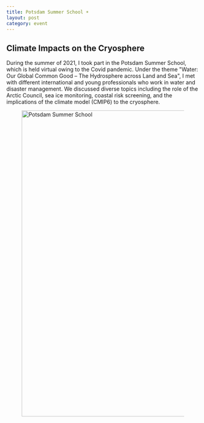 ```yaml
---
title: Potsdam Summer School ☀️
layout: post
category: event
---
```


## Climate Impacts on the Cryosphere

During the summer of 2021, I took part in the Potsdam Summer School, which is held virtual owing to the Covid pandemic. Under the theme "Water: Our Global Common Good – The Hydrosphere across Land and Sea", I met with different international and young professionals who work in water and disaster management. We discussed diverse topics including the role of the Arctic Council, sea ice monitoring, coastal risk screening, and the implications of the climate model (CMIP6) to the cryosphere.

<figure>
	<img src="{{ 'assets/images/water.jpg' | relative_url }}" alt="Potsdam Summer School"  width="800" />
</figure>

